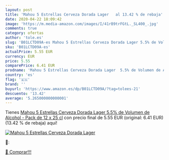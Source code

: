 ```yaml
---
layout: post
title: 'Mahou 5 Estrellas Cerveza Dorada Lager   al 13.42 % de rebaja'
date: 2020-04-22 18:09:42
image: 'https://m.media-amazon.com/images/I/41rB9trFGtL._SL400_.jpg'
comments: true
category: ofertas
author: 'tole.es'
slug: 'B01LCTD09A-es Mahou 5 Estrellas Cerveza Dorada Lager 5.5% de Volumen de...'
sku: 'B01LCTD09A-es'
actualPrice: 5.55 EUR
currency: EUR
price: 5.55
comparePrice: 6.41 EUR
prodname: 'Mahou 5 Estrellas Cerveza Dorada Lager  5.5% de Volumen de Alcohol - Pack de 12 x 25 cl'
country: 'es'
flag: '🇪🇸'
brand: ''
buyurl: 'https://www.amazon.es/dp/B01LCTD09A/?tag=tolees-21'
descuento: '13.42'
average: '5.265000000000001'
---
```


Tienes [Mahou 5 Estrellas Cerveza Dorada Lager  5.5% de Volumen de Alcohol - Pack de 12 x 25 cl](https://www.amazon.es/dp/B01LCTD09A/?tag=tolees-21) con precio final de  5.55 EUR (original: 6.41 EUR) (13.42 %  de rebaja) aqui!

[![Mahou 5 Estrellas Cerveza Dorada Lager  ](https://m.media-amazon.com/images/I/41rB9trFGtL._SL400_.jpg)](https://www.amazon.es/dp/B01LCTD09A/?tag=tolees-21)

🔎:


[🛒 Comprar!!!](https://www.amazon.es/dp/B01LCTD09A/?tag=tolees-21)
